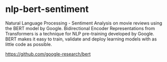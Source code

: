 # nlp-bert-sentiment
Natural Language Processing - Sentiment Analysis on movie reviews using the BERT model by Google.
Bidirectional Encoder Representations from Transformers is a technique for NLP pre-training developed by Google. 
BERT makes it easy to train, validate and deploy learning models with as little code as possible. 

https://github.com/google-research/bert
